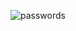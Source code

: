 ![passwords](https://github.com/pointless-code/passwords/assets/18129171/ce7a0265-db2a-46ab-907d-1a64093e7449)
